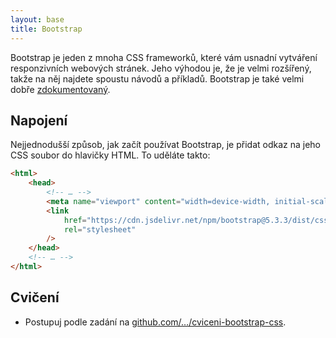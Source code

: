 ```yaml
---
layout: base
title: Bootstrap
---
```


Bootstrap je jeden z mnoha CSS frameworků, které vám usnadní vytváření responzivních webových stránek. Jeho výhodou je, že je velmi rozšířený, takže na něj najdete spoustu návodů a příkladů. Bootstrap je také velmi dobře [zdokumentovaný](https://getbootstrap.com/docs/5.3/getting-started/introduction/).

## Napojení

Nejjednodušší způsob, jak začít používat Bootstrap, je přidat odkaz na jeho CSS soubor do hlavičky HTML. To uděláte takto:

```html
<html>
	<head>
		<!-- … -->
		<meta name="viewport" content="width=device-width, initial-scale=1" />
		<link
			href="https://cdn.jsdelivr.net/npm/bootstrap@5.3.3/dist/css/bootstrap.min.css"
			rel="stylesheet"
		/>
	</head>
	<!-- … -->
</html>
```

## Cvičení

- Postupuj podle zadání na [github.com/…/cviceni-bootstrap-css](https://github.com/Czechitas-podklady-WEB/cviceni-bootstrap-css).
